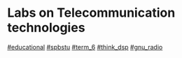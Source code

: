 # Labs on Telecommunication technologies

[#educational]()
[#spbstu]()
[#term_6]()
[#think_dsp]()
[#gnu_radio]()


